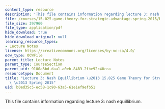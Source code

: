 ```yaml
---
content_type: resource
description: 'This file contains information regarding lecture 3: nash equillibrium.'
file: /courses/15-025-game-theory-for-strategic-advantage-spring-2015/b0ed35c5ec581c9063a561e1ef9efb51_MIT15_025S15_Lec_3.pdf
file_size: 397960
file_type: application/pdf
hide_download: true
hide_download_original: null
learning_resource_types:
- Lecture Notes
license: https://creativecommons.org/licenses/by-nc-sa/4.0/
ocw_type: OCWFile
parent_title: Lecture Notes
parent_type: CourseSection
parent_uid: 9100a3bd-daa1-a0eb-8483-2fbe92c40cca
resourcetype: Document
title: "Lecture 3: Nash Equillibrium \u2013 15.025 Game Theory for Strategic Advantage\
  \ \u2013 Spring 2015"
uid: b0ed35c5-ec58-1c90-63a5-61e1ef9efb51
---
```

This file contains information regarding lecture 3: nash equillibrium.